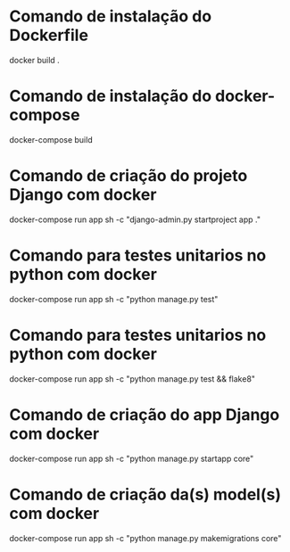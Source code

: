 # Comando de instalação do Dockerfile

docker build .

# Comando de instalação do docker-compose

docker-compose build

# Comando de criação do projeto Django com docker

docker-compose run app sh -c "django-admin.py startproject app ."

# Comando para testes unitarios no python com docker

docker-compose run app sh -c "python manage.py test"

# Comando para testes unitarios no python com docker

docker-compose run app sh -c "python manage.py test && flake8"

# Comando de criação do app Django com docker

docker-compose run app sh -c "python manage.py startapp core"

# Comando de criação da(s) model(s) com docker

docker-compose run app sh -c "python manage.py makemigrations core"
